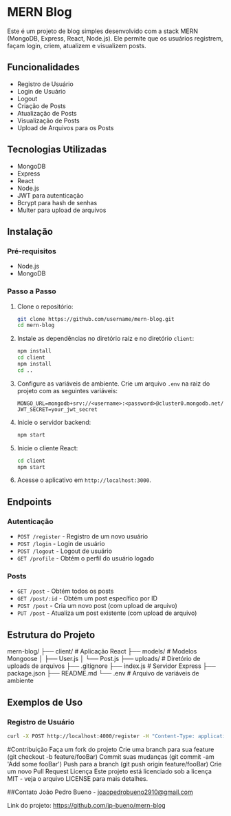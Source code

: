 # MERN Blog

Este é um projeto de blog simples desenvolvido com a stack MERN (MongoDB, Express, React, Node.js). Ele permite que os usuários registrem, façam login, criem, atualizem e visualizem posts.

## Funcionalidades

- Registro de Usuário
- Login de Usuário
- Logout
- Criação de Posts
- Atualização de Posts
- Visualização de Posts
- Upload de Arquivos para os Posts

## Tecnologias Utilizadas

- MongoDB
- Express
- React
- Node.js
- JWT para autenticação
- Bcrypt para hash de senhas
- Multer para upload de arquivos

## Instalação

### Pré-requisitos

- Node.js
- MongoDB

### Passo a Passo

1. Clone o repositório:

    ```sh
    git clone https://github.com/username/mern-blog.git
    cd mern-blog
    ```

2. Instale as dependências no diretório raiz e no diretório `client`:

    ```sh
    npm install
    cd client
    npm install
    cd ..
    ```

3. Configure as variáveis de ambiente. Crie um arquivo `.env` na raiz do projeto com as seguintes variáveis:

    ```env
    MONGO_URL=mongodb+srv://<username>:<password>@cluster0.mongodb.net/
    JWT_SECRET=your_jwt_secret
    ```

4. Inicie o servidor backend:

    ```sh
    npm start
    ```

5. Inicie o cliente React:

    ```sh
    cd client
    npm start
    ```

6. Acesse o aplicativo em `http://localhost:3000`.

## Endpoints

### Autenticação

- `POST /register` - Registro de um novo usuário
- `POST /login` - Login de usuário
- `POST /logout` - Logout de usuário
- `GET /profile` - Obtém o perfil do usuário logado

### Posts

- `GET /post` - Obtém todos os posts
- `GET /post/:id` - Obtém um post específico por ID
- `POST /post` - Cria um novo post (com upload de arquivo)
- `PUT /post` - Atualiza um post existente (com upload de arquivo)

## Estrutura do Projeto
mern-blog/
├── client/ # Aplicação React
├── models/ # Modelos Mongoose
│ ├── User.js
│ └── Post.js
├── uploads/ # Diretório de uploads de arquivos
├── .gitignore
├── index.js # Servidor Express
├── package.json
├── README.md
└── .env # Arquivo de variáveis de ambiente


## Exemplos de Uso

### Registro de Usuário

```sh
curl -X POST http://localhost:4000/register -H "Content-Type: application/json" -d '{"username":"example","password":"password"}'
```

#Contribuição
Faça um fork do projeto
Crie uma branch para sua feature (git checkout -b feature/fooBar)
Commit suas mudanças (git commit -am 'Add some fooBar')
Push para a branch (git push origin feature/fooBar)
Crie um novo Pull Request
Licença
Este projeto está licenciado sob a licença MIT - veja o arquivo LICENSE para mais detalhes.

##Contato
João Pedro Bueno - joaopedrobueno2910@gmail.com

Link do projeto: https://github.com/jp-bueno/mern-blog
